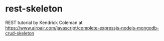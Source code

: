 # rest-skeleton
REST tutorial by Kendrick Coleman at https://www.airpair.com/javascript/complete-expressjs-nodejs-mongodb-crud-skeleton
